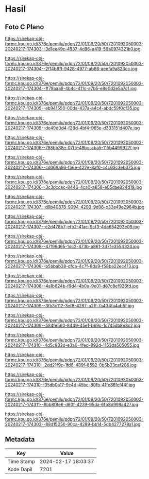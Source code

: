 # Hasil

## Foto C Plano

https://sirekap-obj-formc.kpu.go.id/376e/pemilu/pdpr/72/01/09/20/50/7201092050003-20240217-174303--3d1ee49c-4537-4d86-a419-59a0974321b0.jpg

https://sirekap-obj-formc.kpu.go.id/376e/pemilu/pdpr/72/01/09/20/50/7201092050003-20240217-174304--2f14b8ff-9428-4977-ab86-aeefa9a823cc.jpg

https://sirekap-obj-formc.kpu.go.id/376e/pemilu/pdpr/72/01/09/20/50/7201092050003-20240217-174304--ff79aaa9-4b4c-411c-a7b5-e8e0d2e5a7c1.jpg

https://sirekap-obj-formc.kpu.go.id/376e/pemilu/pdpr/72/01/09/20/50/7201092050003-20240217-174305--eb941550-00da-437a-a4c4-abdc59f0cf35.jpg

https://sirekap-obj-formc.kpu.go.id/376e/pemilu/pdpr/72/01/09/20/50/7201092050003-20240217-174305--de49d0d4-f28d-4bf4-965e-d333151d407e.jpg

https://sirekap-obj-formc.kpu.go.id/376e/pemilu/pdpr/72/01/09/20/50/7201092050003-20240217-174306--798bb38e-07f5-49bc-aba5-115b4499927f.jpg

https://sirekap-obj-formc.kpu.go.id/376e/pemilu/pdpr/72/01/09/20/50/7201092050003-20240217-174306--cd069a96-fa6e-422e-8af0-c4c63c3eb375.jpg

https://sirekap-obj-formc.kpu.go.id/376e/pemilu/pdpr/72/01/09/20/50/7201092050003-20240217-174306--3c3dccec-8446-4ca0-a858-e05dae824d19.jpg

https://sirekap-obj-formc.kpu.go.id/376e/pemilu/pdpr/72/01/09/20/50/7201092050003-20240217-174307--d9b40878-9094-4290-9d08-c33e49e2964b.jpg

https://sirekap-obj-formc.kpu.go.id/376e/pemilu/pdpr/72/01/09/20/50/7201092050003-20240217-174307--e2d478b7-efb2-41ac-9cf3-4da654293e09.jpg

https://sirekap-obj-formc.kpu.go.id/376e/pemilu/pdpr/72/01/09/20/50/7201092050003-20240217-174308--47f96d65-1dc2-473b-a861-3d71e3554324.jpg

https://sirekap-obj-formc.kpu.go.id/376e/pemilu/pdpr/72/01/09/20/50/7201092050003-20240217-174308--b5bbab38-dfca-4c7f-8da9-f58be22ec413.jpg

https://sirekap-obj-formc.kpu.go.id/376e/pemilu/pdpr/72/01/09/20/50/7201092050003-20240217-174308--4a1b624b-f9d4-4b0e-9e01-d87c8ef926fd.jpg

https://sirekap-obj-formc.kpu.go.id/376e/pemilu/pdpr/72/01/09/20/50/7201092050003-20240217-174309--3fb3c112-3ef8-4287-a2ff-7a434fa4ab5f.jpg

https://sirekap-obj-formc.kpu.go.id/376e/pemilu/pdpr/72/01/09/20/50/7201092050003-20240217-174309--584fe560-8449-45e1-b69c-1c745db8e3c2.jpg

https://sirekap-obj-formc.kpu.go.id/376e/pemilu/pdpr/72/01/09/20/50/7201092050003-20240217-174310--4d5c932d-e3a6-4fed-892d-1153da505055.jpg

https://sirekap-obj-formc.kpu.go.id/376e/pemilu/pdpr/72/01/09/20/50/7201092050003-20240217-174310--2dd21f9c-1fd6-489f-8592-0b5b33caf206.jpg

https://sirekap-obj-formc.kpu.go.id/376e/pemilu/pdpr/72/01/09/20/50/7201092050003-20240217-174310--35db0a17-9e4d-45bc-80fb-41fe86fcf44f.jpg

https://sirekap-obj-formc.kpu.go.id/376e/pemilu/pdpr/72/01/09/20/50/7201092050003-20240217-174311--8bb8f8e6-d60f-4239-95da-6fb8d998a427.jpg

https://sirekap-obj-formc.kpu.go.id/376e/pemilu/pdpr/72/01/09/20/50/7201092050003-20240217-174303--88d15050-90ca-4289-bb14-5db4277278a1.jpg


## Metadata

| Key        | Value               |
| ---------- | ------------------- |
| Time Stamp | 2024-02-17 18:03:37 |
| Kode Dapil | 7201                |



